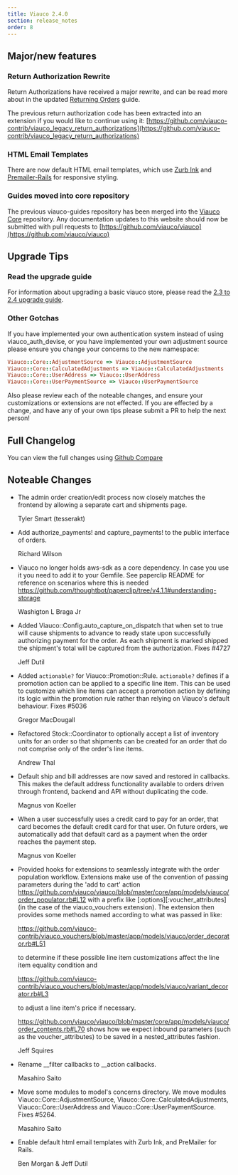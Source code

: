```yaml
---
title: Viauco 2.4.0
section: release_notes
order: 8
---
```


## Major/new features

### Return Authorization Rewrite

Return Authorizations have received a major rewrite, and can be read more about in the updated [Returning Orders](http://guides.viaucocommerce.org/user/returning_orders.html) guide.

The previous return authorization code has been extracted into an extension if you would like to continue using it:
[https://github.com/viauco-contrib/viauco_legacy_return_authorizations](https://github.com/viauco-contrib/viauco_legacy_return_authorizations)

### HTML Email Templates

There are now default HTML email templates, which use [Zurb Ink](http://zurb.com/ink/templates.php) and [Premailer-Rails](https://github.com/fphilipe/premailer-rails) for responsive styling.

### Guides moved into core repository

The previous viauco-guides repository has been merged into the [Viauco Core](https://github.com/viauco/viauco) repository. Any documentation updates to this website should now be submitted with pull requests to [https://github.com/viauco/viauco](https://github.com/viauco/viauco)

## Upgrade Tips

### Read the upgrade guide

For information about upgrading a basic viauco store, please read the [2.3 to 2.4 upgrade guide](http://guides.viaucocommerce.org/developer/two-dot-three-to-two-dot-four.html).

### Other Gotchas

If you have implemented your own authentication system instead of using viauco_auth_devise,
or you have implemented your own adjustment source please ensure you change your
concerns to the new namespace:

```ruby
Viauco::Core::AdjustmentSource => Viauco::AdjustmentSource
Viauco::Core::CalculatedAdjustments => Viauco::CalculatedAdjustments
Viauco::Core::UserAddress => Viauco::UserAddress
Viauco::Core::UserPaymentSource => Viauco::UserPaymentSource
```

Also please review each of the noteable changes, and ensure your customizations
or extensions are not effected. If you are effected by a change, and have any
of your own tips please submit a PR to help the next person!

## Full Changelog

You can view the full changes using [Github Compare](https://github.com/viauco/viauco/compare/2-3-stable...2-4-stable)

## Noteable Changes

- The admin order creation/edit process now closely matches the frontend by allowing a separate cart and shipments page.

  Tyler Smart (tesserakt)

* Add authorize_payments! and capture_payments! to the public interface of orders.

  Richard Wilson

* Viauco no longer holds aws-sdk as a core dependency. In case you use it
  you need to add it to your Gemfile. See paperclip README for reference on
  scenarios where this is needed https://github.com/thoughtbot/paperclip/tree/v4.1.1#understanding-storage

  Washigton L Braga Jr

* Added Viauco::Config.auto_capture_on_dispatch that when set to true will
  cause shipments to advance to ready state upon successfully authorizing
  payment for the order. As each shipment is marked shipped the
  shipment's total will be captured from the authorization. Fixes #4727

  Jeff Dutil

* Added `actionable?` for Viauco::Promotion::Rule. `actionable?` defines
  if a promotion action can be applied to a specific line item. This
  can be used to customize which line items can accept a promotion
  action by defining its logic within the promotion rule rather than
  relying on Viauco's default behaviour. Fixes #5036

  Gregor MacDougall

* Refactored Stock::Coordinator to optionally accept a list of inventory units
  for an order so that shipments can be created for an order that do not comprise
  only of the order's line items.

  Andrew Thal

* Default ship and bill addresses are now saved and restored in callbacks. This
  makes the default address functionality available to orders driven through
  frontend, backend and API without duplicating the code.

  Magnus von Koeller

* When a user successfully uses a credit card to pay for an order, that card
  becomes the default credit card for that user. On future orders, we automatically
  add that default card as a payment when the order reaches the payment step.

  Magnus von Koeller

* Provided hooks for extensions to seamlessly integrate with the order population workflow.
  Extensions make use of the convention of passing parameters during the 'add to cart'
  action https://github.com/viauco/viauco/blob/master/core/app/models/viauco/order_populator.rb#L12
  with a prefix like [:options][:voucher_attributes] (in the case of the viauco_vouchers
  extension). The extension then provides some methods named according to what was passed in
  like:

  https://github.com/viauco-contrib/viauco_vouchers/blob/master/app/models/viauco/order_decorator.rb#L51

  to determine if these possible line item customizations affect the line item equality condition and

  https://github.com/viauco-contrib/viauco_vouchers/blob/master/app/models/viauco/variant_decorator.rb#L3

  to adjust a line item's price if necessary.

  https://github.com/viauco/viauco/blob/master/core/app/models/viauco/order_contents.rb#L70
  shows how we expect inbound parameters (such as the voucher_attributes) to be saved in a
  nested_attributes fashion.

  Jeff Squires

* Rename _\_filter callbacks to _\_action callbacks.

  Masahiro Saito

* Move some modules to model's concerns directory.
  We move modules Viauco::Core::AdjustmentSource, Viauco::Core::CalculatedAdjustments, Viauco::Core::UserAddress
  and Viauco::Core::UserPaymentSource. Fixes #5264.

  Masahiro Saito

* Enable default html email templates with Zurb Ink, and PreMailer for Rails.

  Ben Morgan & Jeff Dutil
